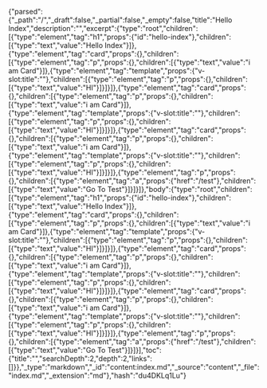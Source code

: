 {"parsed":{"_path":"/","_draft":false,"_partial":false,"_empty":false,"title":"Hello Index","description":"","excerpt":{"type":"root","children":[{"type":"element","tag":"h1","props":{"id":"hello-index"},"children":[{"type":"text","value":"Hello Index"}]},{"type":"element","tag":"card","props":{},"children":[{"type":"element","tag":"p","props":{},"children":[{"type":"text","value":"i am Card"}]},{"type":"element","tag":"template","props":{"v-slot:title":""},"children":[{"type":"element","tag":"p","props":{},"children":[{"type":"text","value":"HI"}]}]}]},{"type":"element","tag":"card","props":{},"children":[{"type":"element","tag":"p","props":{},"children":[{"type":"text","value":"i am Card"}]},{"type":"element","tag":"template","props":{"v-slot:title":""},"children":[{"type":"element","tag":"p","props":{},"children":[{"type":"text","value":"HI"}]}]}]},{"type":"element","tag":"card","props":{},"children":[{"type":"element","tag":"p","props":{},"children":[{"type":"text","value":"i am Card"}]},{"type":"element","tag":"template","props":{"v-slot:title":""},"children":[{"type":"element","tag":"p","props":{},"children":[{"type":"text","value":"HI"}]}]}]},{"type":"element","tag":"p","props":{},"children":[{"type":"element","tag":"a","props":{"href":"/test"},"children":[{"type":"text","value":"Go To Test"}]}]}]},"body":{"type":"root","children":[{"type":"element","tag":"h1","props":{"id":"hello-index"},"children":[{"type":"text","value":"Hello Index"}]},{"type":"element","tag":"card","props":{},"children":[{"type":"element","tag":"p","props":{},"children":[{"type":"text","value":"i am Card"}]},{"type":"element","tag":"template","props":{"v-slot:title":""},"children":[{"type":"element","tag":"p","props":{},"children":[{"type":"text","value":"HI"}]}]}]},{"type":"element","tag":"card","props":{},"children":[{"type":"element","tag":"p","props":{},"children":[{"type":"text","value":"i am Card"}]},{"type":"element","tag":"template","props":{"v-slot:title":""},"children":[{"type":"element","tag":"p","props":{},"children":[{"type":"text","value":"HI"}]}]}]},{"type":"element","tag":"card","props":{},"children":[{"type":"element","tag":"p","props":{},"children":[{"type":"text","value":"i am Card"}]},{"type":"element","tag":"template","props":{"v-slot:title":""},"children":[{"type":"element","tag":"p","props":{},"children":[{"type":"text","value":"HI"}]}]}]},{"type":"element","tag":"p","props":{},"children":[{"type":"element","tag":"a","props":{"href":"/test"},"children":[{"type":"text","value":"Go To Test"}]}]}],"toc":{"title":"","searchDepth":2,"depth":2,"links":[]}},"_type":"markdown","_id":"content:index.md","_source":"content","_file":"index.md","_extension":"md"},"hash":"du4DKLq1Lu"}